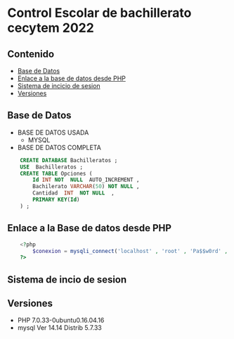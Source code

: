 # Control Escolar de bachillerato cecytem 2022 

## Contenido 
- [Base de Datos](#base-de-datos) 
- [Enlace  a la base de datos desde  PHP](#enlace-a-la-base-de-datos-desde-php) 
- [Sistema de incicio de sesion](#sistema-de-incio-de-sesion) 
- [Versiones](#versiones)


## Base de Datos 
- BASE DE DATOS USADA 
	- MYSQL 
- BASE DE DATOS COMPLETA 
```sql
	CREATE DATABASE Bachilleratos ;	
	USE  Bachilleratos ; 
	CREATE TABLE Opciones (
		Id INT NOT  NULL  AUTO_INCREMENT , 
		Bachilerato VARCHAR(50) NOT NULL ,
		Cantidad  INT  NOT NULL  , 
		PRIMARY KEY(Id)	
	) ; 

```

## Enlace a la Base de datos desde PHP
```php
	<?php 
		$conexion = mysqli_connect('localhost' , 'root' , 'Pa$$w0rd' , 'Bachilleratos' ) ;
	?>
```

## Sistema de incio de sesion 


## Versiones 
- PHP 7.0.33-0ubuntu0.16.04.16
- mysql  Ver 14.14 Distrib 5.7.33
